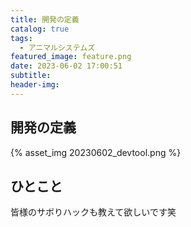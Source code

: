 ```yaml
---
title: 開発の定義
catalog: true
tags:
  - アニマルシステムズ
featured_image: feature.png
date: 2023-06-02 17:00:51
subtitle:
header-img:
---
```



## 開発の定義

{% asset_img 20230602_devtool.png %}


## ひとこと
皆様のサボりハックも教えて欲しいです笑
